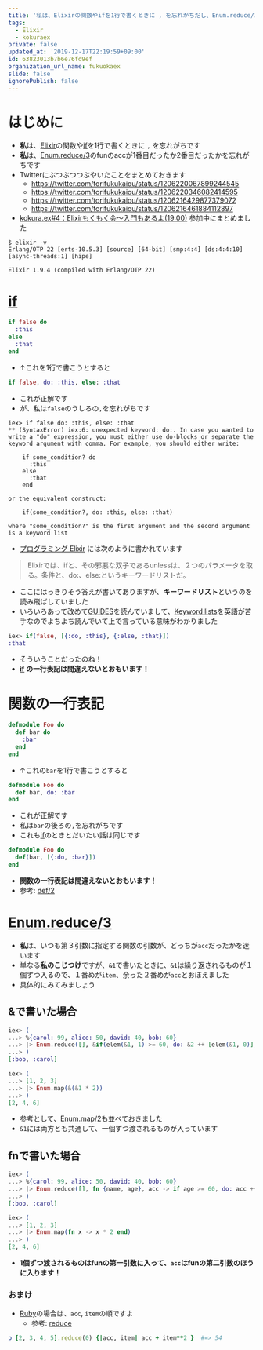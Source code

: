 ```yaml
---
title: '私は、Elixirの関数やifを1行で書くときに , を忘れがちだし、Enum.reduce/3のfunのaccが1番目だったか2番目だったかを忘れがち'
tags:
  - Elixir
  - kokuraex
private: false
updated_at: '2019-12-17T22:19:59+09:00'
id: 63823013b7b6e76fd9ef
organization_url_name: fukuokaex
slide: false
ignorePublish: false
---
```

# はじめに
- **私**は、[Elixir](https://elixir-lang.org/)の関数や[if](https://hexdocs.pm/elixir/Kernel.html#if/2)を1行で書くときに `,` を忘れがちです
- **私**は、[Enum.reduce/3](https://hexdocs.pm/elixir/Enum.html#reduce/3)のfunのaccが1番目だったか2番目だったかを忘れがちです
- Twitterにぶつぶつつぶやいたことをまとめておきます
    - https://twitter.com/torifukukaiou/status/1206220067899244545
    - https://twitter.com/torifukukaiou/status/1206220346082414595
    - https://twitter.com/torifukukaiou/status/1206216429877379072
    - https://twitter.com/torifukukaiou/status/1206216461884112897
- [kokura.ex#4：Elixirもくもく会～入門もあるよ(19:00)](https://fukuokaex.connpass.com/event/158084/) 参加中にまとめました

```
$ elixir -v
Erlang/OTP 22 [erts-10.5.3] [source] [64-bit] [smp:4:4] [ds:4:4:10] [async-threads:1] [hipe]

Elixir 1.9.4 (compiled with Erlang/OTP 22)
```

# [if](https://hexdocs.pm/elixir/Kernel.html#if/2)

```Elixir
if false do
  :this
else
  :that
end
```

- ↑これを1行で書こうとすると

```Elixir
if false, do: :this, else: :that
```

- これが正解です
- が、私は`false`のうしろの`,`を忘れがちです

```
iex> if false do: :this, else: :that 
** (SyntaxError) iex:6: unexpected keyword: do:. In case you wanted to write a "do" expression, you must either use do-blocks or separate the keyword argument with comma. For example, you should either write:

    if some_condition? do
      :this
    else
      :that
    end

or the equivalent construct:

    if(some_condition?, do: :this, else: :that)

where "some_condition?" is the first argument and the second argument is a keyword list
```

- [プログラミング Elixir](https://www.amazon.co.jp/dp/4274219151) には次のように書かれています

> Elixirでは、ifと、その邪悪な双子であるunlessは、２つのパラメータを取る。条件と、do:、else:というキーワードリストだ。

- ここにはっきりそう答えが書いてありますが、**キーワードリスト**というのを読み飛ばしていました
- いろいろあって改めて[GUIDES](https://elixir-lang.org/getting-started/introduction.html)を読んでいまして、[Keyword lists](https://elixir-lang.org/getting-started/keywords-and-maps.html#keyword-lists)を英語が苦手なのでよちよち読んでいて上で言っている意味がわかりました

```Elixir
iex> if(false, [{:do, :this}, {:else, :that}])
:that
```
- そういうことだったのね！
- **[if](https://hexdocs.pm/elixir/Kernel.html#if/2) の一行表記は間違えないとおもいます！**

# 関数の一行表記

```Elixir
defmodule Foo do
  def bar do
    :bar
  end
end
```
- ↑これの`bar`を1行で書こうとすると

```Elixir
defmodule Foo do
  def bar, do: :bar
end
```
- これが正解です
- 私は`bar`の後ろの`,`を忘れがちです
- これも[if](https://hexdocs.pm/elixir/Kernel.html#if/2)のときとだいたい話は同じです

```Elixir
defmodule Foo do
  def(bar, [{:do, :bar}])
end
```
- **関数の一行表記は間違えないとおもいます！**
- 参考: [def/2](https://hexdocs.pm/elixir/Kernel.html#def/2)


# [Enum.reduce/3](https://hexdocs.pm/elixir/Enum.html#reduce/3)
- **私**は、いつも第３引数に指定する関数の引数が、どっちが`acc`だったかを迷います
- 単なる**私のこじつけ**ですが、`&1`で書いたときに、`&1`は繰り返されるものが１個ずつ入るので、１番めが`item`、余った２番めが`acc`とおぼえました
- 具体的にみてみましょう


## &で書いた場合
```Elixir
iex> (
...> %{carol: 99, alice: 50, david: 40, bob: 60}
...> |> Enum.reduce([], &if(elem(&1, 1) >= 60, do: &2 ++ [elem(&1, 0)], else: &2))
...> )
[:bob, :carol]

iex> (
...> [1, 2, 3]
...> |> Enum.map(&(&1 * 2))
...> )
[2, 4, 6]
```
- 参考として、[Enum.map/2](https://hexdocs.pm/elixir/Enum.html#map/2)も並べておきました
- `&1`には両方とも共通して、一個ずつ渡されるものが入っています

## fnで書いた場合
```Elixir
iex> (
...> %{carol: 99, alice: 50, david: 40, bob: 60}
...> |> Enum.reduce([], fn {name, age}, acc -> if age >= 60, do: acc ++ [name], else: acc end)
...> )
[:bob, :carol]

iex> (
...> [1, 2, 3]
...> |> Enum.map(fn x -> x * 2 end)
...> )
[2, 4, 6]
```
- **1個ずつ渡されるものはfunの第一引数に入って、`acc`はfunの第二引数のほうに入ります！**

### おまけ
- [Ruby](https://www.ruby-lang.org/ja/)の場合は、`acc`, `item`の順ですよ
    - 参考: [reduce](https://docs.ruby-lang.org/ja/2.6.0/class/Enumerable.html#I_INJECT)

```Ruby
p [2, 3, 4, 5].reduce(0) {|acc, item| acc + item**2 }  #=> 54
```


